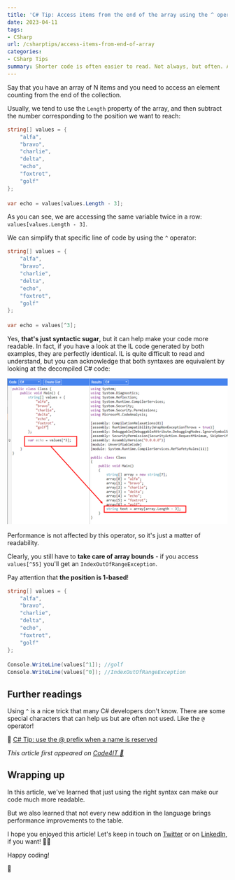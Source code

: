 ```yaml
---
title: 'C# Tip: Access items from the end of the array using the ^ operator'
date: 2023-04-11
tags:
- CSharp
url: /csharptips/access-items-from-end-of-array
categories:
- CSharp Tips
summary: Shorter code is often easier to read. Not always, but often. And the `^` operator can make your code easier to read and less error-prone
---
```


Say that you have an array of N items and you need to access an element counting from the end of the collection.

Usually, we tend to use the `Length` property of the array, and then subtract the number corresponding to the position we want to reach:

```cs
string[] values = {
    "alfa",
    "bravo",
    "charlie",
    "delta",
    "echo",
    "foxtrot",
    "golf"
};

var echo = values[values.Length - 3];
```

As you can see, we are accessing the same variable twice in a row: `values[values.Length - 3]`.

We can simplify that specific line of code by using the `^` operator:


```cs
string[] values = {
    "alfa",
    "bravo",
    "charlie",
    "delta",
    "echo",
    "foxtrot",
    "golf"
};

var echo = values[^3];
```

Yes, **that's just syntactic sugar**, but it can help make your code more readable. In fact, if you have a look at the IL code generated by both examples, they are perfectly identical. IL is quite difficult to read and understand, but you can acknowledge that both syntaxes are equivalent by looking at the decompiled C# code:

![C# decompiled code](./decompiled.png)

Performance is not affected by this operator, so it's just a matter of readability.

Clearly, you still have to **take care of array bounds** - if you access `values[^55]` you'll get an `IndexOutOfRangeException`.

Pay attention that **the position is 1-based**!

```cs
string[] values = {
    "alfa",
    "bravo",
    "charlie",
    "delta",
    "echo",
    "foxtrot",
    "golf"
};

Console.WriteLine(values[^1]); //golf
Console.WriteLine(values[^0]); //IndexOutOfRangeException
```

## Further readings

Using `^` is a nice trick that many C# developers don't know. There are some special characters that can help us but are often not used. Like the `@` operator!

🔗 [C# Tip: use the @ prefix when a name is reserved](https://www.code4it.dev/csharptips/use-at-symbol-prefix/)

*This article first appeared on [Code4IT 🐧](https://www.code4it.dev/)*

## Wrapping up

In this article, we've learned that just using the right syntax can make our code much more readable.

But we also learned that not every new addition in the language brings performance improvements to the table.

I hope you enjoyed this article! Let's keep in touch on [Twitter](https://twitter.com/BelloneDavide) or on [LinkedIn](https://www.linkedin.com/in/BelloneDavide/), if you want! 🤜🤛

Happy coding!

🐧
